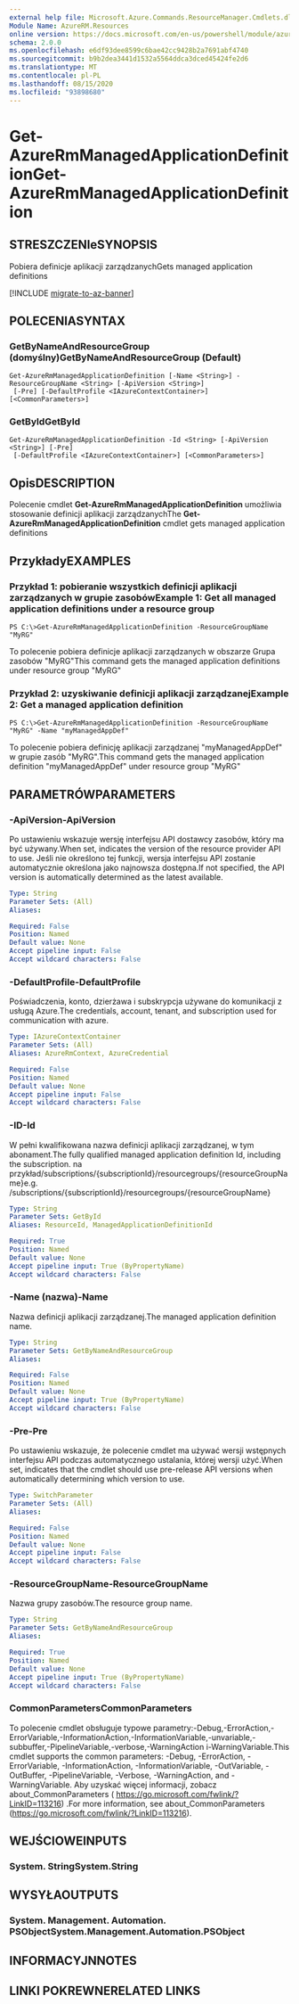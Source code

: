```yaml
---
external help file: Microsoft.Azure.Commands.ResourceManager.Cmdlets.dll-Help.xml
Module Name: AzureRM.Resources
online version: https://docs.microsoft.com/en-us/powershell/module/azurerm.resources/get-azurermmanagedapplicationdefinition
schema: 2.0.0
ms.openlocfilehash: e6df93dee8599c6bae42cc9428b2a7691abf4740
ms.sourcegitcommit: b9b2dea3441d1532a5564ddca3dced45424fe2d6
ms.translationtype: MT
ms.contentlocale: pl-PL
ms.lasthandoff: 08/15/2020
ms.locfileid: "93898680"
---
```

# <span data-ttu-id="ed327-101">Get-AzureRmManagedApplicationDefinition</span><span class="sxs-lookup"><span data-stu-id="ed327-101">Get-AzureRmManagedApplicationDefinition</span></span>

## <span data-ttu-id="ed327-102">STRESZCZENIe</span><span class="sxs-lookup"><span data-stu-id="ed327-102">SYNOPSIS</span></span>
<span data-ttu-id="ed327-103">Pobiera definicje aplikacji zarządzanych</span><span class="sxs-lookup"><span data-stu-id="ed327-103">Gets managed application definitions</span></span>

[!INCLUDE [migrate-to-az-banner](../../includes/migrate-to-az-banner.md)]

## <span data-ttu-id="ed327-104">POLECENIA</span><span class="sxs-lookup"><span data-stu-id="ed327-104">SYNTAX</span></span>

### <span data-ttu-id="ed327-105">GetByNameAndResourceGroup (domyślny)</span><span class="sxs-lookup"><span data-stu-id="ed327-105">GetByNameAndResourceGroup (Default)</span></span>
```
Get-AzureRmManagedApplicationDefinition [-Name <String>] -ResourceGroupName <String> [-ApiVersion <String>]
 [-Pre] [-DefaultProfile <IAzureContextContainer>] [<CommonParameters>]
```

### <span data-ttu-id="ed327-106">GetById</span><span class="sxs-lookup"><span data-stu-id="ed327-106">GetById</span></span>
```
Get-AzureRmManagedApplicationDefinition -Id <String> [-ApiVersion <String>] [-Pre]
 [-DefaultProfile <IAzureContextContainer>] [<CommonParameters>]
```

## <span data-ttu-id="ed327-107">Opis</span><span class="sxs-lookup"><span data-stu-id="ed327-107">DESCRIPTION</span></span>
<span data-ttu-id="ed327-108">Polecenie cmdlet **Get-AzureRmManagedApplicationDefinition** umożliwia stosowanie definicji aplikacji zarządzanych</span><span class="sxs-lookup"><span data-stu-id="ed327-108">The **Get-AzureRmManagedApplicationDefinition** cmdlet gets managed application definitions</span></span>

## <span data-ttu-id="ed327-109">Przykłady</span><span class="sxs-lookup"><span data-stu-id="ed327-109">EXAMPLES</span></span>

### <span data-ttu-id="ed327-110">Przykład 1: pobieranie wszystkich definicji aplikacji zarządzanych w grupie zasobów</span><span class="sxs-lookup"><span data-stu-id="ed327-110">Example 1: Get all managed application definitions under a resource group</span></span>
```
PS C:\>Get-AzureRmManagedApplicationDefinition -ResourceGroupName "MyRG"
```

<span data-ttu-id="ed327-111">To polecenie pobiera definicje aplikacji zarządzanych w obszarze Grupa zasobów "MyRG"</span><span class="sxs-lookup"><span data-stu-id="ed327-111">This command gets the managed application definitions under resource group "MyRG"</span></span>

### <span data-ttu-id="ed327-112">Przykład 2: uzyskiwanie definicji aplikacji zarządzanej</span><span class="sxs-lookup"><span data-stu-id="ed327-112">Example 2: Get a managed application definition</span></span>
```
PS C:\>Get-AzureRmManagedApplicationDefinition -ResourceGroupName "MyRG" -Name "myManagedAppDef"
```

<span data-ttu-id="ed327-113">To polecenie pobiera definicję aplikacji zarządzanej "myManagedAppDef" w grupie zasób "MyRG".</span><span class="sxs-lookup"><span data-stu-id="ed327-113">This command gets the managed application definition "myManagedAppDef" under resource group "MyRG"</span></span>

## <span data-ttu-id="ed327-114">PARAMETRÓW</span><span class="sxs-lookup"><span data-stu-id="ed327-114">PARAMETERS</span></span>

### <span data-ttu-id="ed327-115">-ApiVersion</span><span class="sxs-lookup"><span data-stu-id="ed327-115">-ApiVersion</span></span>
<span data-ttu-id="ed327-116">Po ustawieniu wskazuje wersję interfejsu API dostawcy zasobów, który ma być używany.</span><span class="sxs-lookup"><span data-stu-id="ed327-116">When set, indicates the version of the resource provider API to use.</span></span>
<span data-ttu-id="ed327-117">Jeśli nie określono tej funkcji, wersja interfejsu API zostanie automatycznie określona jako najnowsza dostępna.</span><span class="sxs-lookup"><span data-stu-id="ed327-117">If not specified, the API version is automatically determined as the latest available.</span></span>

```yaml
Type: String
Parameter Sets: (All)
Aliases:

Required: False
Position: Named
Default value: None
Accept pipeline input: False
Accept wildcard characters: False
```

### <span data-ttu-id="ed327-118">-DefaultProfile</span><span class="sxs-lookup"><span data-stu-id="ed327-118">-DefaultProfile</span></span>
<span data-ttu-id="ed327-119">Poświadczenia, konto, dzierżawa i subskrypcja używane do komunikacji z usługą Azure.</span><span class="sxs-lookup"><span data-stu-id="ed327-119">The credentials, account, tenant, and subscription used for communication with azure.</span></span>

```yaml
Type: IAzureContextContainer
Parameter Sets: (All)
Aliases: AzureRmContext, AzureCredential

Required: False
Position: Named
Default value: None
Accept pipeline input: False
Accept wildcard characters: False
```

### <span data-ttu-id="ed327-120">-ID</span><span class="sxs-lookup"><span data-stu-id="ed327-120">-Id</span></span>
<span data-ttu-id="ed327-121">W pełni kwalifikowana nazwa definicji aplikacji zarządzanej, w tym abonament.</span><span class="sxs-lookup"><span data-stu-id="ed327-121">The fully qualified managed application definition Id, including the subscription.</span></span>
<span data-ttu-id="ed327-122">na przykład/subscriptions/{subscriptionId}/resourcegroups/{resourceGroupName}</span><span class="sxs-lookup"><span data-stu-id="ed327-122">e.g. /subscriptions/{subscriptionId}/resourcegroups/{resourceGroupName}</span></span>

```yaml
Type: String
Parameter Sets: GetById
Aliases: ResourceId, ManagedApplicationDefinitionId

Required: True
Position: Named
Default value: None
Accept pipeline input: True (ByPropertyName)
Accept wildcard characters: False
```

### <span data-ttu-id="ed327-123">-Name (nazwa)</span><span class="sxs-lookup"><span data-stu-id="ed327-123">-Name</span></span>
<span data-ttu-id="ed327-124">Nazwa definicji aplikacji zarządzanej.</span><span class="sxs-lookup"><span data-stu-id="ed327-124">The managed application definition name.</span></span>

```yaml
Type: String
Parameter Sets: GetByNameAndResourceGroup
Aliases:

Required: False
Position: Named
Default value: None
Accept pipeline input: True (ByPropertyName)
Accept wildcard characters: False
```

### <span data-ttu-id="ed327-125">-Pre</span><span class="sxs-lookup"><span data-stu-id="ed327-125">-Pre</span></span>
<span data-ttu-id="ed327-126">Po ustawieniu wskazuje, że polecenie cmdlet ma używać wersji wstępnych interfejsu API podczas automatycznego ustalania, której wersji użyć.</span><span class="sxs-lookup"><span data-stu-id="ed327-126">When set, indicates that the cmdlet should use pre-release API versions when automatically determining which version to use.</span></span>

```yaml
Type: SwitchParameter
Parameter Sets: (All)
Aliases:

Required: False
Position: Named
Default value: None
Accept pipeline input: False
Accept wildcard characters: False
```

### <span data-ttu-id="ed327-127">-ResourceGroupName</span><span class="sxs-lookup"><span data-stu-id="ed327-127">-ResourceGroupName</span></span>
<span data-ttu-id="ed327-128">Nazwa grupy zasobów.</span><span class="sxs-lookup"><span data-stu-id="ed327-128">The resource group name.</span></span>

```yaml
Type: String
Parameter Sets: GetByNameAndResourceGroup
Aliases:

Required: True
Position: Named
Default value: None
Accept pipeline input: True (ByPropertyName)
Accept wildcard characters: False
```

### <span data-ttu-id="ed327-129">CommonParameters</span><span class="sxs-lookup"><span data-stu-id="ed327-129">CommonParameters</span></span>
<span data-ttu-id="ed327-130">To polecenie cmdlet obsługuje typowe parametry:-Debug,-ErrorAction,-ErrorVariable,-InformationAction,-InformationVariable,-unvariable,-subbuffer,-PipelineVariable,-verbose,-WarningAction i-WarningVariable.</span><span class="sxs-lookup"><span data-stu-id="ed327-130">This cmdlet supports the common parameters: -Debug, -ErrorAction, -ErrorVariable, -InformationAction, -InformationVariable, -OutVariable, -OutBuffer, -PipelineVariable, -Verbose, -WarningAction, and -WarningVariable.</span></span> <span data-ttu-id="ed327-131">Aby uzyskać więcej informacji, zobacz about_CommonParameters ( https://go.microsoft.com/fwlink/?LinkID=113216) .</span><span class="sxs-lookup"><span data-stu-id="ed327-131">For more information, see about_CommonParameters (https://go.microsoft.com/fwlink/?LinkID=113216).</span></span>

## <span data-ttu-id="ed327-132">WEJŚCIOWE</span><span class="sxs-lookup"><span data-stu-id="ed327-132">INPUTS</span></span>

### <span data-ttu-id="ed327-133">System. String</span><span class="sxs-lookup"><span data-stu-id="ed327-133">System.String</span></span>

## <span data-ttu-id="ed327-134">WYSYŁA</span><span class="sxs-lookup"><span data-stu-id="ed327-134">OUTPUTS</span></span>

### <span data-ttu-id="ed327-135">System. Management. Automation. PSObject</span><span class="sxs-lookup"><span data-stu-id="ed327-135">System.Management.Automation.PSObject</span></span>

## <span data-ttu-id="ed327-136">INFORMACYJN</span><span class="sxs-lookup"><span data-stu-id="ed327-136">NOTES</span></span>

## <span data-ttu-id="ed327-137">LINKI POKREWNE</span><span class="sxs-lookup"><span data-stu-id="ed327-137">RELATED LINKS</span></span>

